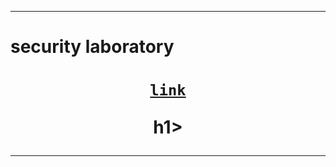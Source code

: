 ----

# security laboratory 

<h1 align="center">

[`link`](https://github.com/yuva19102003/Data-Security-Laboratory-)


  h1>


----
